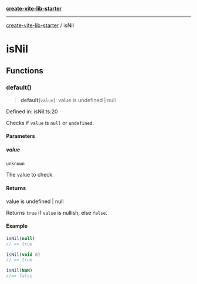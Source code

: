[**create-vite-lib-starter**](entry.md)

***

[create-vite-lib-starter](entry.md) / isNil

# isNil

## Functions

### default()

> **default**(`value`): value is undefined \| null

Defined in: isNil.ts:20

Checks if `value` is `null` or `undefined`.

#### Parameters

##### value

`unknown`

The value to check.

#### Returns

value is undefined \| null

Returns `true` if `value` is nullish, else `false`.

#### Example

```ts
isNil(null)
// => true

isNil(void 0)
// => true

isNil(NaN)
//=> false
```
